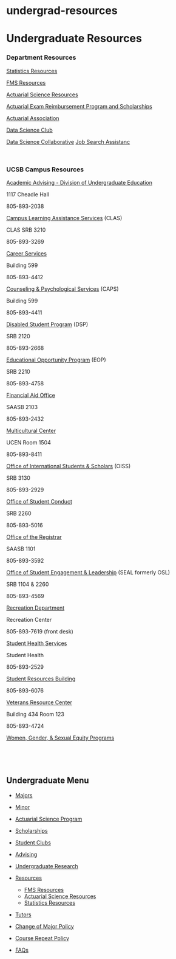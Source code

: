 # undergrad-resources

# Undergraduate Resources

### Department Resources

[Statistics Resources](/undergrad/resources/statistics)

[FMS Resources](/undergrad/resources/fms)

[Actuarial Science Resources](/undergrad/resources/actuarial-science)

[Actuarial Exam Reimbursement Program and Scholarships](https://actuaryclub.pstat.ucsb.edu/resources/exam/exam-reimbursement/)

[Actuarial Association](http://actuaryclub.pstat.ucsb.edu/)

[Data Science Club](http://datascience.pstat.ucsb.edu/)

[Data Science Collaborative](https://dscollab.github.io/) [Job Search Assistanc](mailto:academic-coordinator@pstat.ucsb.edu)

 

### UCSB Campus Resources

[Academic Advising - Division of Undergraduate Education](http://www.duels.ucsb.edu/advising)

1117 Cheadle Hall

805-893-2038

[Campus Learning Assistance Services](http://clas.sa.ucsb.edu/home) (CLAS)

CLAS SRB 3210

805-893-3269

[Career Services](http://career.sa.ucsb.edu/)

Building 599

805-893-4412

[Counseling &amp; Psychological Services](http://caps.sa.ucsb.edu/) (CAPS)

Building 599

805-893-4411

[Disabled Student Program](http://dsp.sa.ucsb.edu//) (DSP)

SRB 2120

805-893-2668

[Educational Opportunity Program](http://eop.sa.ucsb.edu//) (EOP)

SRB 2210

805-893-4758

[Financial Aid Office](http://www.finaid.ucsb.edu/)

SAASB 2103

805-893-2432

[Multicultural Center](http://mcc.sa.ucsb.edu/)

UCEN Room 1504

805-893-8411

[Office of International Students &amp; Scholars](http://oiss.sa.ucsb.edu/) (OISS)

SRB 3130

805-893-2929

[Office of Student Conduct](https://studentconduct.sa.ucsb.edu/)

SRB 2260

805-893-5016

[Office of the Registrar](http://registrar.sa.ucsb.edu/)

SAASB 1101

805-893-3592

[Office of Student Engagement &amp; Leadership](https://seal.sa.ucsb.edu/) (SEAL formerly OSL)

SRB 1104 &amp; 2260

805-893-4569

[Recreation Department](http://recreation.sa.ucsb.edu/)

Recreation Center

805-893-7619 (front desk)

[Student Health Services](http://studenthealth.sa.ucsb.edu/)

Student Health

805-893-2529

[Student Resources Building](http://www.sa.ucsb.edu/srb/)

805-893-6076

[Veterans Resource Center](http://www.sa.ucsb.edu/veterans/)

Building 434 Room 123

805-893-4724

[Women, Gender, &amp; Sexual Equity Programs](http://wgse.sa.ucsb.edu/)

 

 

## Undergraduate Menu

- [Majors](/undergrad/majors "Undergraduate Majors")
- [Minor](/undergrad/minor "Minor in Statistical Science")
- [Actuarial Science Program](/undergrad/actuarial-science "Actuarial Science Program")
- [Scholarships](/undergrad/scholarships "Undergraduate Scholarships")
- [Student Clubs](/undergrad/student-clubs "Student Clubs")
- [Advising](/undergrad/advising "Undergraduate Advising")
- [Undergraduate Research](/undergrad/research "Undergraduate Research")
- [Resources](/undergrad/resources "Undergraduate Resources")
  
  - [FMS Resources](/undergrad/resources/fms "FMS Resources")
  - [Actuarial Science Resources](/undergrad/resources/actuarial-science "Actuarial Science Resources")
  - [Statistics Resources](/undergrad/resources/statistics "Statistics Resources")
- [Tutors](/undergrad/tutors "Tutors")
- [Change of Major Policy](/undergrad/major-change "Change of Major Policy")
- [Course Repeat Policy](/undergrad/course-repeat "Course Repeat Policy")
- [FAQs](/undergrad/faqs "Undergraduate FAQs")
